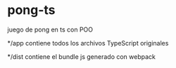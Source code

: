 # pong-ts
juego de pong en ts con POO

*/app contiene todos los archivos TypeScript originales

*/dist contiene el bundle js generado con webpack
